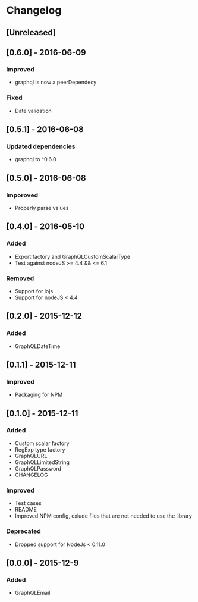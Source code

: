 # Changelog

## [Unreleased]

## [0.6.0] - 2016-06-09
### Improved
- graphql is now a peerDependecy

### Fixed
- Date validation

## [0.5.1] - 2016-06-08
### Updated dependencies
- graphql to ^0.6.0

## [0.5.0] - 2016-06-08
### Imporoved
- Properly parse values

## [0.4.0] - 2016-05-10
### Added
- Export factory and GraphQLCustomScalarType
- Test against nodeJS >= 4.4 && <= 6.1

### Removed
- Support for iojs
- Support for nodeJS < 4.4

## [0.2.0] - 2015-12-12
### Added
- GraphQLDateTime

## [0.1.1] - 2015-12-11
### Improved
- Packaging for NPM

## [0.1.0] - 2015-12-11
### Added
- Custom scalar factory
- RegExp type factory
- GraphQLURL
- GraphQLLimitedString
- GraphQLPassword
- CHANGELOG

### Improved
- Test cases
- README
- Improved NPM config, exlude files that are not needed to use the library

### Deprecated
- Dropped support for NodeJs < 0.11.0

## [0.0.0] - 2015-12-9
### Added
- GraphQLEmail
